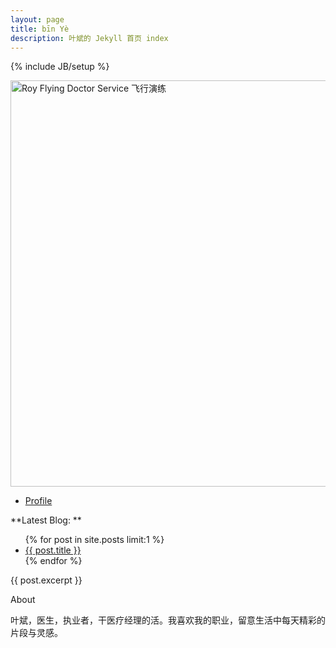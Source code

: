 ```yaml
---
layout: page
title: bīn Yè
description: 叶斌的 Jekyll 首页 index
---
```

{% include JB/setup %}

<img style="width:650px;float:center" alt="Roy Flying Doctor Service 飞行演练" src="http://yebin-wordpress.stor.sinaapp.com/uploads/2012/06/rfds.jpg"/>

* [Profile](https://plus.google.com/117301919963727743144/about)

**Latest Blog: **

<ul class="posts">
  {% for post in site.posts limit:1 %}
    <li><a href="{{ BASE_PATH }}{{ post.url }}">{{ post.title }}</a></li>
  {% endfor %}
</ul>{{ post.excerpt }}
<div id='containerSlider'>
 <div id='contentslider-text'>
<p>About</p>
<p>叶斌&#65292;医生&#65292;执业者&#65292;干医疗经理的活&#12290;我喜欢我的职业&#65292;留意生活中每天精彩的片段与灵感&#12290;</p>
 </div>
  <div id='contentSlider'>
   <div id='slider'>
<script language='JavaScript'>
images = new Array(4);
images[0] = &quot;<img alt='渥太华 Notre Dame Cathedral Basilica 天主教堂' src='http://ww2.sinaimg.cn/mw690/737917b2gw1dw2gdlvjwgj.jpg'/>&quot;;
images[1] = &quot;<img alt='渥太华国会山' src='http://ww3.sinaimg.cn/mw690/737917b2gw1dw45qmusoyj.jpg'/>&quot;;
images[2] = &quot;<img alt='Hobart Sandy Bay 2011年9月 全科医学考察与培训' src='http://ww2.sinaimg.cn/mw690/737917b2gw1dw83rluqm9j.jpg'/>&quot;;
images[3] = &quot;<img alt='澳洲皇家飞行医生服务' src='http://ww3.sinaimg.cn/bmiddle/737917b2gw1dw7vozwpm7j.jpg'/>&quot;;
index = Math.floor(Math.random() * images.length);
document.write(images[index]);
</script>
   </div>